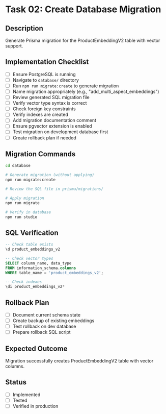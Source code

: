 # Task 02: Create Database Migration

## Description
Generate Prisma migration for the ProductEmbeddingV2 table with vector support.

## Implementation Checklist

- [ ] Ensure PostgreSQL is running
- [ ] Navigate to `database/` directory
- [ ] Run `npm run migrate:create` to generate migration
- [ ] Name migration appropriately (e.g., "add_multi_aspect_embeddings")
- [ ] Review generated SQL migration file
- [ ] Verify vector type syntax is correct
- [ ] Check foreign key constraints
- [ ] Verify indexes are created
- [ ] Add migration documentation comment
- [ ] Ensure pgvector extension is enabled
- [ ] Test migration on development database first
- [ ] Create rollback plan if needed

## Migration Commands
```bash
cd database

# Generate migration (without applying)
npm run migrate:create

# Review the SQL file in prisma/migrations/

# Apply migration
npm run migrate

# Verify in database
npm run studio
```

## SQL Verification
```sql
-- Check table exists
\d product_embeddings_v2

-- Check vector types
SELECT column_name, data_type
FROM information_schema.columns
WHERE table_name = 'product_embeddings_v2';

-- Check indexes
\di product_embeddings_v2*
```

## Rollback Plan
- [ ] Document current schema state
- [ ] Create backup of existing embeddings
- [ ] Test rollback on dev database
- [ ] Prepare rollback SQL script

## Expected Outcome
Migration successfully creates ProductEmbeddingV2 table with vector columns.

## Status
- [ ] Implemented
- [ ] Tested
- [ ] Verified in production
